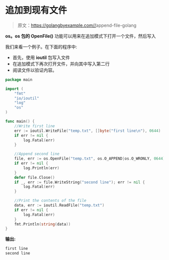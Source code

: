 # 追加到现有文件

> 原文：<https://golangbyexample.com//>append-file-golang

**os。os 包的 OpenFile()** 功能可以用来在追加模式下打开一个文件，然后写入

我们来看一个例子。在下面的程序中:

*   首先，使用 **ioutil** 包写入文件
*   在追加模式下再次打开文件，并向其中写入第二行
*   阅读文件以验证内容。

```go
package main

import (
    "fmt"
    "io/ioutil"
    "log"
    "os"
)

func main() {
    //Write first line
    err := ioutil.WriteFile("temp.txt", []byte("first line\n"), 0644)
    if err != nil {
        log.Fatal(err)
    }

    //Append second line
    file, err := os.OpenFile("temp.txt", os.O_APPEND|os.O_WRONLY, 0644)
    if err != nil {
        log.Println(err)
    }
    defer file.Close()
    if _, err := file.WriteString("second line"); err != nil {
        log.Fatal(err)
    }

    //Print the contents of the file
    data, err := ioutil.ReadFile("temp.txt")
    if err != nil {
        log.Fatal(err)
    }
    fmt.Println(string(data))
}
```

**输出:**

```go
first line
second line
```